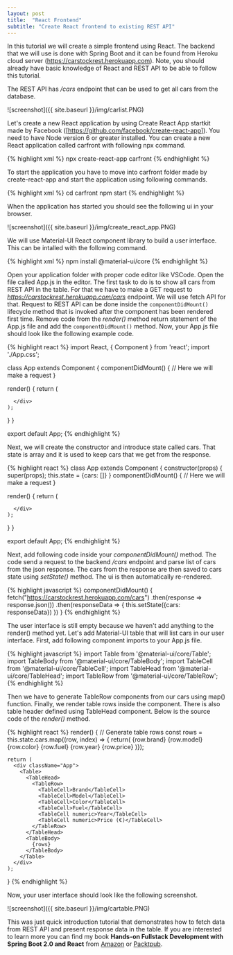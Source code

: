 ```yaml
---
layout: post
title:  "React Frontend"
subtitle: "Create React frontend to existing REST API"
---
```


In this tutorial we will create a simple frontend using React. The backend that we will use  is done with Spring Boot and it can be found from Heroku cloud server (https://carstockrest.herokuapp.com). Note, you should already have basic knowledge of React and REST API to be able to follow this tutorial.

The REST API has */cars* endpoint that can be used to get all cars from the database.

![screenshot]({{ site.baseurl }}/img/carlist.PNG)

Let's create a new React application by using Create React App startkit made by Facebook ([https://github.com/facebook/create-react-app]). You need to have Node version 6 or greater installed. You can create a new React application called carfront with following npx command.

{% highlight xml %}
npx create-react-app carfront
{% endhighlight %}

To start the application you have to move into carfront folder made by create-react-app and start the application using following commands.

{% highlight xml %}
cd carfront
npm start
{% endhighlight %}

When the application has started you should see the following ui in your browser.

![screenshot]({{ site.baseurl }}/img/create_react_app.PNG)

We will use Material-UI React component library to build a user interface. This can be intalled with the following command.

{% highlight xml %}
npm install @material-ui/core
{% endhighlight %}

Open your application folder with proper code editor like VSCode. Open the file called App.js in the editor. The first task to do is to show all cars from REST API in the table. For that we have to make a GET request to *https://carstockrest.herokuapp.com/cars* endpoint. We will use fetch API for that. Request to REST API can be done inside the ```componentDidMount()``` lifecycle method that is invoked after the component has been rendered first time. Remove code from the *render()* method return statement of the App.js file and add the ```componentDidMount()``` method. Now, your App.js file should look like the following example code.

{% highlight react %}
import React, { Component } from 'react';
import './App.css';

class App extends Component {
  componentDidMount() { 
    // Here we will make a request
  }

  render() {
    return (
      <div className="App">

      </div>
    );
  }
}

export default App;
{% endhighlight %}

Next, we will create the constructor and introduce state called cars. That state is array and it is used to keep cars that we get from the response.

{% highlight react %}
class App extends Component {
  constructor(props) {
    super(props);
    this.state = {cars: []}
  }
  componentDidMount() { 
    // Here we will make a request
  }

  render() {
    return (
      <div className="App">

      </div>
    );
  }
}

export default App;
{% endhighlight %}

Next, add following code inside your *componentDidMount()* method. The code send a request to the backend */cars* endpoint and parse list of cars from the json response. The cars from the response are then saved to cars state using *setState()* method. The ui is then automatically re-rendered. 

{% highlight javascript %}
  componentDidMount() { 
    fetch("https://carstockrest.herokuapp.com/cars")
    .then(response => response.json())
    .then(responseData => {
      this.setState({cars: responseData})
    })
  }
{% endhighlight %}

The user interface is still empty because we haven't add anything to the render() method yet. Let's add Material-UI table that will list cars in our user interface. First, add following component imports to your App.js file. 

{% highlight javascript %}
import Table from '@material-ui/core/Table';
import TableBody from '@material-ui/core/TableBody';
import TableCell from '@material-ui/core/TableCell';
import TableHead from '@material-ui/core/TableHead';
import TableRow from '@material-ui/core/TableRow';
{% endhighlight %}

Then we have to generate TableRow components from our cars using map() function. Finally, we render table rows inside the <Table> component. There is also table header defined using TableHead component. Below is the source code of the *render()* method.

{% highlight react %}
 render() {
   // Generate table rows
    const rows = this.state.cars.map((row, index) => { return(
      <TableRow key={index}>
        <TableCell>{row.brand}</TableCell>
        <TableCell>{row.model}</TableCell>
        <TableCell>{row.color}</TableCell>
        <TableCell>{row.fuel}</TableCell>
        <TableCell numeric>{row.year}</TableCell>
        <TableCell numeric>{row.price}</TableCell>
      </TableRow>
    )});

    return (
      <div className="App">
        <Table>
          <TableHead>
            <TableRow>
              <TableCell>Brand</TableCell>
              <TableCell>Model</TableCell>
              <TableCell>Color</TableCell>
              <TableCell>Fuel</TableCell>
              <TableCell numeric>Year</TableCell>
              <TableCell numeric>Price (€)</TableCell>
            </TableRow>
          </TableHead>
          <TableBody>
            {rows}
          </TableBody>
        </Table>
      </div>
    );
  }
{% endhighlight %}

Now, your user interface should look like the following screenshot.

![screenshot]({{ site.baseurl }}/img/cartable.PNG)

This was just quick introduction tutorial that demonstrates how to fetch data from REST API and present response data in the table. If you are interested to learn more you can find my book **Hands-on Fullstack Development with Spring Boot 2.0 and React** from [Amazon](https://www.amazon.com/Hands-Full-Stack-Development-Spring-React-ebook/dp/B07DT9DTS1) or [Packtpub](https://www.packtpub.com/application-development/hands-full-stack-development-spring-boot-20-and-react).
